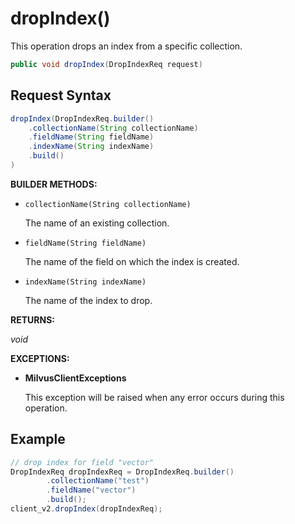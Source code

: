 # dropIndex()

This operation drops an index from a specific collection.

```java
public void dropIndex(DropIndexReq request)
```

## Request Syntax

```java
dropIndex(DropIndexReq.builder()
    .collectionName(String collectionName)
    .fieldName(String fieldName)
    .indexName(String indexName)
    .build()
)
```

**BUILDER METHODS:**

- `collectionName(String collectionName)`

    The name of an existing collection.

- `fieldName(String fieldName)`

    The name of the field on which the index is created.

- `indexName(String indexName)`

    The name of the index to drop.

**RETURNS:**

*void*

**EXCEPTIONS:**

- **MilvusClientExceptions**

    This exception will be raised when any error occurs during this operation.

## Example

```java
// drop index for field "vector"
DropIndexReq dropIndexReq = DropIndexReq.builder()
        .collectionName("test")
        .fieldName("vector")
        .build();
client_v2.dropIndex(dropIndexReq);
```

